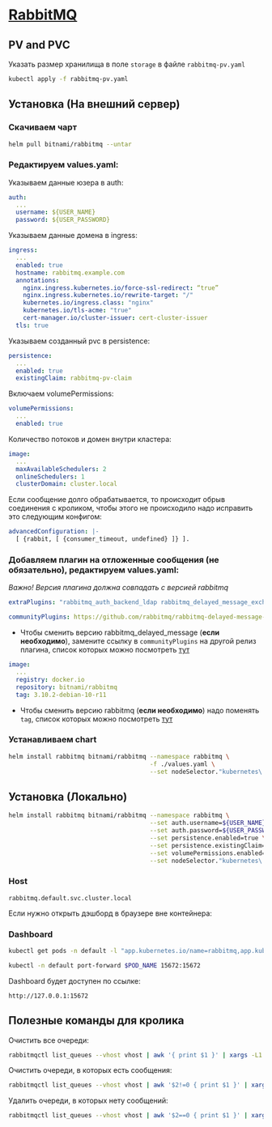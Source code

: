 # [RabbitMQ](https://github.com/bitnami/charts/tree/master/bitnami/rabbitmq)

## PV and PVC

Указать размер хранилища в поле `storage` в файле `rabbitmq-pv.yaml`

```bash
kubectl apply -f rabbitmq-pv.yaml
```

## Установка (На внешний сервер)

### Скачиваем чарт

```bash
helm pull bitnami/rabbitmq --untar
```

### Редактируем values.yaml:

Указываем данные юзера в auth:

```yaml
auth:
  ...
  username: ${USER_NAME}
  password: ${USER_PASSWORD}
```

Указываем данные домена в ingress:

```yaml
ingress:
  ...
  enabled: true
  hostname: rabbitmq.example.com
  annotations:
    nginx.ingress.kubernetes.io/force-ssl-redirect: “true”
    nginx.ingress.kubernetes.io/rewrite-target: "/"
    kubernetes.io/ingress.class: "nginx"
    kubernetes.io/tls-acme: "true"
    cert-manager.io/cluster-issuer: cert-cluster-issuer
  tls: true
```

Указываем созданный pvc в persistence:

```yaml
persistence:
  ...
  enabled: true
  existingClaim: rabbitmq-pv-claim
```

Включаем volumePermissions:

```yaml
volumePermissions:
  ...
  enabled: true
```

Количество потоков и домен внутри кластера:

```yaml
image:
  ...
  maxAvailableSchedulers: 2
  onlineSchedulers: 1
  clusterDomain: cluster.local
```

Если сообщение долго обрабатывается, то происходит обрыв соединения с кроликом, чтобы этого не происходило надо исправить это следующим конфигом:

```yaml
advancedConfiguration: |-
  [ {rabbit, [ {consumer_timeout, undefined} ]} ].
```

### Добавляем плагин на отложенные сообщения (не обязательно), редактируем values.yaml:

*Важно! Версия плагина должна совпадать с версией rabbitmq*

```yaml
extraPlugins: "rabbitmq_auth_backend_ldap rabbitmq_delayed_message_exchange"

communityPlugins: https://github.com/rabbitmq/rabbitmq-delayed-message-exchange/releases/download/3.10.2/rabbitmq_delayed_message_exchange-3.10.2.ez
```

* Чтобы сменить версию rabbitmq_delayed_message (**если необходимо**), замените ссылку в `communityPlugins` на другой релиз плагина, список которых можно посмотреть [тут](https://github.com/rabbitmq/rabbitmq-delayed-message-exchange/releases/)

```yaml
image:
  ...
  registry: docker.io
  repository: bitnami/rabbitmq
  tag: 3.10.2-debian-10-r11
```

* Чтобы сменить версию rabbitmq (**если необходимо**) надо поменять `tag`, список которых можно посмотреть [тут](https://hub.docker.com/r/bitnami/rabbitmq/tags)

### Устанавливаем chart

```bash
helm install rabbitmq bitnami/rabbitmq --namespace rabbitmq \
                                       -f ./values.yaml \
                                       --set nodeSelector."kubernetes\.io/hostname"=${название_ноды}
```

## Установка (Локально)

```bash
helm install rabbitmq bitnami/rabbitmq --namespace rabbitmq \
                                       --set auth.username=${USER_NAME} \
                                       --set auth.password=${USER_PASSWORD} \
                                       --set persistence.enabled=true \
                                       --set persistence.existingClaim=rabbitmq-pv-claim \
                                       --set volumePermissions.enabled=true \
                                       --set nodeSelector."kubernetes\.io/hostname"=${название_ноды}
```

### Host

`rabbitmq.default.svc.cluster.local`

Если нужно открыть дэшборд в браузере вне контейнера:

### Dashboard

```bash
kubectl get pods -n default -l "app.kubernetes.io/name=rabbitmq,app.kubernetes.io/instance=rabbitmq" -o jsonpath="{.items[0].metadata.name}"

kubectl -n default port-forward $POD_NAME 15672:15672
```

Dashboard будет доступен по ссылке:

`http://127.0.0.1:15672`

## Полезные команды для кролика

Очистить все очереди:

```bash
rabbitmqctl list_queues --vhost vhost | awk '{ print $1 }' | xargs -L1 rabbitmqctl purge_queue --vhost vhost
```

Очистить очереди, в которых есть сообщения:

```bash
rabbitmqctl list_queues --vhost vhost | awk '$2!=0 { print $1 }' | xargs -L1 rabbitmqctl purge_queue --vhost vhost
```

Удалить очереди, в которых нету сообщений:

```bash
rabbitmqctl list_queues --vhost vhost | awk '$2==0 { print $1 }' | xargs -L1 rabbitmqctl delete_queue --vhost vhost
```

